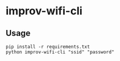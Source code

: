 # improv-wifi-cli

## Usage

```
pip install -r requirements.txt
python improv-wifi-cli "ssid" "password"
```
